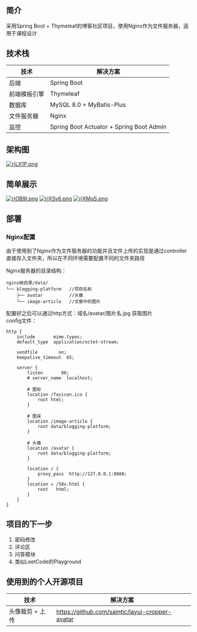 ## 简介
采用Spring Boot + Thymeleaf的博客社区项目，使用Nginx作为文件服务器，适用于课程设计  

## 技术栈

技术 | 解决方案
---|---
后端 | Spring Boot
前端模板引擎 | Thymeleaf
数据库 | MySQL 8.0 + MyBatis-Plus
文件服务器 | Nginx
监控 | Spring Boot Actuator + Spring Boot Admin

## 架构图
[![rjLX1P.png](https://s3.ax1x.com/2020/12/31/rjLX1P.png)](https://imgchr.com/i/rjLX1P)

## 简单展示
[![rjOB9I.png](https://s3.ax1x.com/2020/12/31/rjOB9I.png)](https://imgchr.com/i/rjOB9I)
[![rjXSv6.png](https://s3.ax1x.com/2020/12/31/rjXSv6.png)](https://imgchr.com/i/rjXSv6)
[![rjXMqS.png](https://s3.ax1x.com/2020/12/31/rjXMqS.png)](https://imgchr.com/i/rjXMqS)

## 部署
### Nginx配置
由于使用到了Nginx作为文件服务器的功能并且文件上传的实现是通过controller直接存入文件夹，所以在不同环境需要配置不同的文件夹路径  

Nginx服务器的目录结构：
```
nginx根目录/data/
└── blogging-platform   //项目名称
    ├── avatar          //头像
    └── image-article   //文章中的图片
```
配置好之后可以通过http方式：域名/avatar/图片名.jpg 获取图片  
config文件：
```
http {
    include       mime.types;
    default_type  application/octet-stream;

    sendfile        on;
    keepalive_timeout  65;

    server {
        listen       80;
        # server_name  localhost;

        # 图标
        location /favicon.ico {  
            root html;  
        }

        # 图床
		location /image-article {
            root data/blogging-platform;
		}

        # 头像
        location /avatar {
            root data/blogging-platform;
        }

        location / {
            proxy_pass  http://127.0.0.1:8080;
        }
        location = /50x.html {
            root   html;
        }
    }
}
```

## 项目的下一步
1. 密码修改
2. 评论区
3. 问答模块
4. 类似LeetCode的Playground

## 使用到的个人开源项目

技术 | 解决方案
---|---
头像裁剪 + 上传 | https://github.com/saintic/layui-cropper-avatar